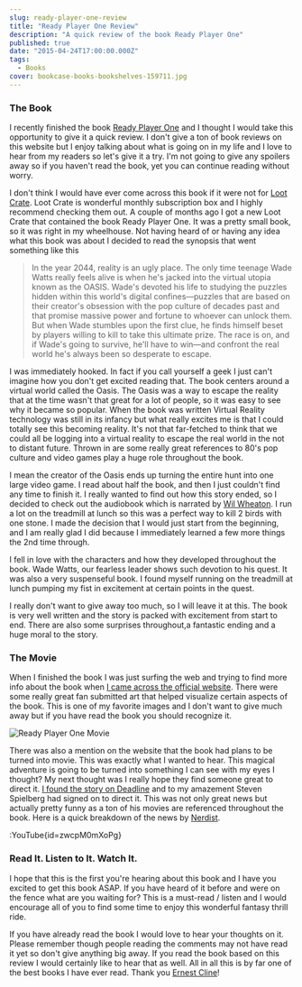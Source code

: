 ```yaml
---
slug: ready-player-one-review
title: "Ready Player One Review"
description: "A quick review of the book Ready Player One"
published: true
date: "2015-04-24T17:00:00.000Z"
tags: 
  - Books
cover: bookcase-books-bookshelves-159711.jpg
---
```


### The Book

I recently finished the book [Ready Player One](http://www.amazon.com/Ready-Player-One-Ernest-Cline/dp/0307887448/ref=sr_1_1?ie=UTF8&qid=1429924661&sr=8-1&keywords=ready+player+one) and I thought I would take this opportunity to give it a quick review. I don't give a ton of book reviews on this website but I enjoy talking about what is going on in my life and I love to hear from my readers so let's give it a try. I'm not going to give any spoilers away so if you haven't read the book, yet you can continue reading without worry.

I don't think I would have ever come across this book if it were not for [Loot Crate](https://www.lootcrate.com/). Loot Crate is wonderful monthly subscription box and I highly recommend checking them out. A couple of months ago I got a new Loot Crate that contained the book Ready Player One. It was a pretty small book, so it was right in my wheelhouse. Not having heard of or having any idea what this book was about I decided to read the synopsis that went something like this

> In the year 2044, reality is an ugly place. The only time teenage Wade Watts really feels alive is when he's jacked into the virtual utopia known as the OASIS. Wade's devoted his life to studying the puzzles hidden within this world's digital confines—puzzles that are based on their creator's obsession with the pop culture of decades past and that promise massive power and fortune to whoever can unlock them. But when Wade stumbles upon the first clue, he finds himself beset by players willing to kill to take this ultimate prize. The race is on, and if Wade's going to survive, he'll have to win—and confront the real world he's always been so desperate to escape.

I was immediately hooked. In fact if you call yourself a geek I just can't imagine how you don't get excited reading that. The book centers around a virtual world called the Oasis. The Oasis was a way to escape the reality that at the time wasn't that great for a lot of people, so it was easy to see why it became so popular. When the book was written Virtual Reality technology was still in its infancy but what really excites me is that I could totally see this becoming reality. It's not that far-fetched to think that we could all be logging into a virtual reality to escape the real world in the not to distant future. Thrown in are some really great references to 80's pop culture and video games play a huge role throughout the book.

I mean the creator of the Oasis ends up turning the entire hunt into one large video game. I read about half the book, and then I just couldn't find any time to finish it. I really wanted to find out how this story ended, so I decided to check out the audiobook which is narrated by [Wil Wheaton](https://twitter.com/wilw). I run a lot on the treadmill at lunch so this was a perfect way to kill 2 birds with one stone. I made the decision that I would just start from the beginning, and I am really glad I did because I immediately learned a few more things the 2nd time through.

I fell in love with the characters and how they developed throughout the book. Wade Watts, our fearless leader shows such devotion to his quest. It was also a very suspenseful book. I found myself running on the treadmill at lunch pumping my fist in excitement at certain points in the quest.

I really don't want to give away too much, so I will leave it at this. The book is very well written and the story is packed with excitement from start to end. There are also some surprises throughout,a fantastic ending and a huge moral to the story.

### The Movie

When I finished the book I was just surfing the web and trying to find more info about the book when [I came across the official website](http://readyplayerone.com/). There were some really great fan submitted art that helped visualize certain aspects of the book. This is one of my favorite images and I don't want to give much away but if you have read the book you should recognize it.

![Ready Player One Movie](/images/blog/2015/04/24/ready_player_one-300x244.jpg)

There was also a mention on the website that the book had plans to be turned into movie. This was exactly what I wanted to hear. This magical adventure is going to be turned into something I can see with my eyes I thought? My next thought was I really hope they find someone great to direct it. [I found the story on Deadline](http://deadline.com/2015/03/ready-player-one-movie-steven-spielberg-ernest-cline-warner-bros-1201398299/) and to my amazement Steven Spielberg had signed on to direct it. This was not only great news but actually pretty funny as a ton of his movies are referenced throughout the book. Here is a quick breakdown of the news by [Nerdist](http://nerdist.com/).

:YouTube{id=zwcpM0mXoPg}

### Read It. Listen to It. Watch It.

I hope that this is the first you're hearing about this book and I have you excited to get this book ASAP. If you have heard of it before and were on the fence what are you waiting for? This is a must-read / listen and I would encourage all of you to find some time to enjoy this wonderful fantasy thrill ride.

If you have already read the book I would love to hear your thoughts on it. Please remember though people reading the comments may not have read it yet so don't give anything big away. If you read the book based on this review I would certainly like to hear that as well. All in all this is by far one of the best books I have ever read. Thank you [Ernest Cline](https://twitter.com/erniecline)!
